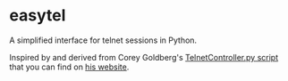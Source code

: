 easytel
=======

A simplified interface for telnet sessions in Python. 

Inspired by and derived from Corey Goldberg's [TelnetController.py script](http://goldb.org/telnetpython.html) 
that you can find on [his website](http://goldb.org/). 
